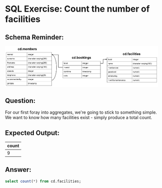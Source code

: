 # SQL Exercise: Count the number of facilities

## Schema Reminder:

![Schema Diagram](../__resources/image.png)

## Question:

For our first foray into aggregates, we're going to stick to something simple. We want to know how many facilities exist - simply produce a total count.


## Expected Output:

| count |
| ----- |
| 9     |

## Answer:

```sql
select count(*) from cd.facilities;
```
